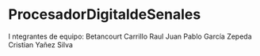 # ProcesadorDigitaldeSenales
I ntegrantes de equipo:
Betancourt Carrillo Raul
Juan Pablo García Zepeda
Cristian Yañez Silva
